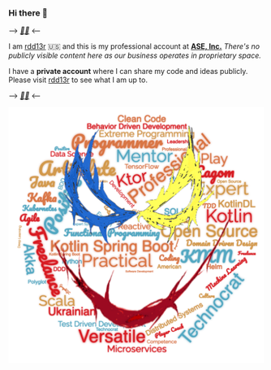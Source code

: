 ### Hi there 👋

--> __*[💙💛](https://razomforukraine.org/)*__ <--

I am [rdd13r](https://github.com/rdd13r) :us: and this is my professional account at __[ASE, Inc.](https://www.asei.systems/)__ _There's no publicly visible content here as our business operates in proprietary space._ 

I have a __private account__ where I can share my code and ideas publicly. Please visit [rdd13r](https://github.com/rdd13r) to see what I am up to.

--> __*[💙💛](https://razomforukraine.org/)*__ <--

![rdd13r](/assets/img/rdd13r-v2-t.png)
